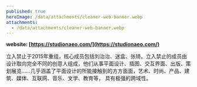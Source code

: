 ```yaml
---
published: true
heroImage: /data/attachments/cleaner-web-banner.webp
attachments:
  - /data/attachments/cleaner-web-banner.webp
---
```

**website: [https://studionaeo.com/](https://studionaeo.com/)**

立入禁止于2015年重组，核心成员包括刘治治、迷盒、张琦。立入禁止的成员由设计取向完全不同的创意人组成，他们从事平面设计、插图、交互界面、出版、策划展览……几乎涵盖了平面设计的所能接触到的方方面面，艺术、时尚、产品、建筑、媒体、互联网、音乐、文学、教育等， 具有极强的跨域性。